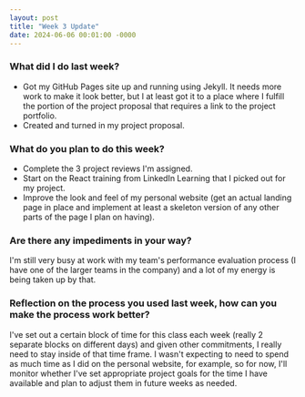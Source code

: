 ```yaml
---
layout: post
title: "Week 3 Update"
date: 2024-06-06 00:01:00 -0000
---
```


### What did I do last week?

- Got my GitHub Pages site up and running using Jekyll. It needs more work to make it look better, but I at least got it to a place where I fulfill the portion of the project proposal that requires a link to the project portfolio.
- Created and turned in my project proposal.

### What do you plan to do this week?

- Complete the 3 project reviews I'm assigned.
- Start on the React training from LinkedIn Learning that I picked out for my project.
- Improve the look and feel of my personal website (get an actual landing page in place and implement at least a skeleton version of any other parts of the page I plan on having).

### Are there any impediments in your way?

I'm still very busy at work with my team's performance evaluation process (I have one of the larger teams in the company) and a lot of my energy is being taken up by that.

### Reflection on the process you used last week, how can you make the process work better?

I've set out a certain block of time for this class each week (really 2 separate blocks on different days) and given other commitments, I really need to stay inside of that time frame. I wasn't expecting to need to spend as much time as I did on the personal website, for example, so for now, I'll monitor whether I've set appropriate project goals for the time I have available and plan to adjust them in future weeks as needed.
